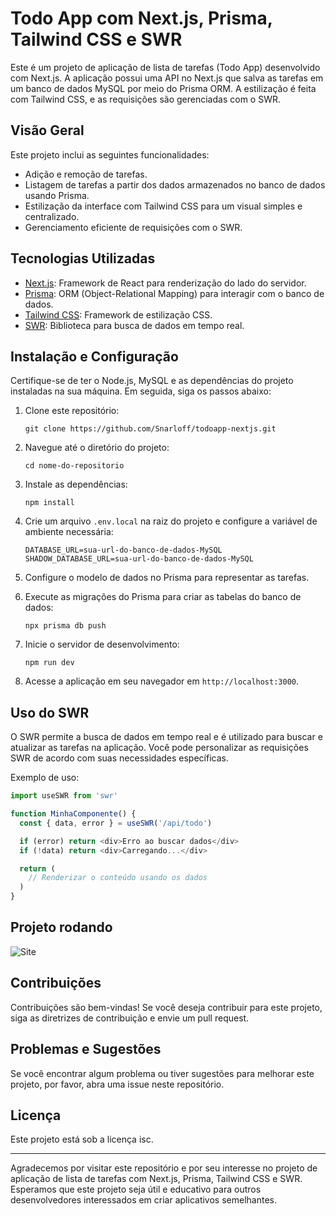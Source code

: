 # Todo App com Next.js, Prisma, Tailwind CSS e SWR

Este é um projeto de aplicação de lista de tarefas (Todo App) desenvolvido com Next.js. A aplicação possui uma API no Next.js que salva as tarefas em um banco de dados MySQL por meio do Prisma ORM. A estilização é feita com Tailwind CSS, e as requisições são gerenciadas com o SWR.

## Visão Geral

Este projeto inclui as seguintes funcionalidades:

- Adição e remoção de tarefas.
- Listagem de tarefas a partir dos dados armazenados no banco de dados usando Prisma.
- Estilização da interface com Tailwind CSS para um visual simples e centralizado.
- Gerenciamento eficiente de requisições com o SWR.

## Tecnologias Utilizadas

- [Next.js](https://nextjs.org/): Framework de React para renderização do lado do servidor.
- [Prisma](https://www.prisma.io/): ORM (Object-Relational Mapping) para interagir com o banco de dados.
- [Tailwind CSS](https://tailwindcss.com/): Framework de estilização CSS.
- [SWR](https://swr.vercel.app/): Biblioteca para busca de dados em tempo real.

## Instalação e Configuração

Certifique-se de ter o Node.js, MySQL e as dependências do projeto instaladas na sua máquina. Em seguida, siga os passos abaixo:

1. Clone este repositório:

   ```shell
   git clone https://github.com/Snarloff/todoapp-nextjs.git
   ```

2. Navegue até o diretório do projeto:

   ```shell
   cd nome-do-repositorio
   ```

3. Instale as dependências:

   ```shell
   npm install
   ```

4. Crie um arquivo `.env.local` na raiz do projeto e configure a variável de ambiente necessária:

   ```env
   DATABASE_URL=sua-url-do-banco-de-dados-MySQL
   SHADOW_DATABASE_URL=sua-url-do-banco-de-dados-MySQL
   ```

5. Configure o modelo de dados no Prisma para representar as tarefas.

6. Execute as migrações do Prisma para criar as tabelas do banco de dados:

   ```shell
   npx prisma db push
   ```

7. Inicie o servidor de desenvolvimento:

   ```shell
   npm run dev
   ```

8. Acesse a aplicação em seu navegador em `http://localhost:3000`.

## Uso do SWR

O SWR permite a busca de dados em tempo real e é utilizado para buscar e atualizar as tarefas na aplicação. Você pode personalizar as requisições SWR de acordo com suas necessidades específicas.

Exemplo de uso:

```javascript
import useSWR from 'swr'

function MinhaComponente() {
  const { data, error } = useSWR('/api/todo')

  if (error) return <div>Erro ao buscar dados</div>
  if (!data) return <div>Carregando...</div>

  return (
    // Renderizar o conteúdo usando os dados
  )
}
```

## Projeto rodando

![Site](https://i.imgur.com/yCSZttP.png)

## Contribuições

Contribuições são bem-vindas! Se você deseja contribuir para este projeto, siga as diretrizes de contribuição e envie um pull request.

## Problemas e Sugestões

Se você encontrar algum problema ou tiver sugestões para melhorar este projeto, por favor, abra uma issue neste repositório.

## Licença

Este projeto está sob a licença isc.

---

Agradecemos por visitar este repositório e por seu interesse no projeto de aplicação de lista de tarefas com Next.js, Prisma, Tailwind CSS e SWR. Esperamos que este projeto seja útil e educativo para outros desenvolvedores interessados em criar aplicativos semelhantes.
